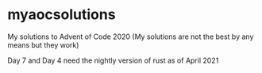 # myaocsolutions
My solutions to Advent of Code 2020 (My solutions are not the best by any means but they work)

Day 7 and Day 4 need the nightly version of rust as of April 2021

